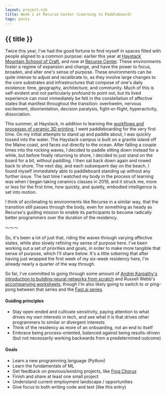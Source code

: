 ```yaml
---
layout: project.njk
title: Week 1 at Recurse Center (Learning to Paddleboard)
tags: posts
---
```

## {{ title }}
Twice this year, I've had the good fortune to find myself in spaces filled with people aligned to a common purpose: earlier this year at [Haystack Mountain Schoool of Craft](https://www.haystack-mtn.org/), and now at [Recurse Center](https://www.recurse.com/). These environments foster a regime of expansion and change, and have the power to focus, broaden, and alter one's sense of purpose. These environments can be quite intense to adjust and recalibrate to, as they involve large changes to the core substrates and infrastructures that compose of one's daily existence: time, geography, architecture, and community. Much of this is self-evident and not particularly profound to point out, but its lived experience can most immediately be felt in the constellation of affective states that manifest throughout the transition: overhwelm, nervous excitement, disorientation, decision paralysis, fight-or-flight, hyperactivity, dissociation.

This summer, at Haystack, in addition to learning the [workflows and processes of ceramic 3D printing](https://medium.com/@reubenson/foray-into-3d-printing-with-clay-at-haystack-207064511cd), I went paddleboarding for the very first time. On my initial attempts to stand up and paddle about, I was quickly tossed into the water. The Haystack campus is built on a granite island off the Maine coast, and faces out directly to the ocean. After falling a couple times into the rocking waves, I decided to paddle sitting down instead for a while, but before finally returning to shore, I decided to just stand on the board for a bit, without paddling. I then sat back down again and rowed back to shore. The next day, and each subsequent day on the beach, I found myself immediately able to paddleboard standing up without any further issue. The last time I watched my body in the process of learning was when I began taking ceramics classes in 2019, and it struck me, more or less for the first time, how quickly, and quietly, embodied intelligence is set into motion.

I think of acclimating to environments like Recurse in a similar way, that the transition still passes through the body, even for something as heady as Recurse's guiding mission to enable its participants to become radically better programmers over the duration of the residency.

<div class="divider-line">〜〜〜</div>

So, it's been a lot of just that, riding the waves through varying affective states, while also slowly refining my sense of purpose here. I've been working out a set of priorities and goals, in order to make more tangible that sense of purpose, which I'll share below. It's a little sobering that after having just wrapped the first week of my six-week residency here, I'm already nearly a quarter of the way through.

So far, I've committed to going through some amount of [Andrej Karpathy's introduction to building neural networks from scratch](https://karpathy.ai/zero-to-hero.html) and Russell Webb's [accompanying worksheets](https://github.com/Russ741/karpathy-nn-z2h), though I'm also likely going to switch to or ping-pong between that series and the [Fast.ai series](https://github.com/fastai/fastbook).

#### Guiding principles
- Stay open-ended and cultivate sensitivity, paying attention to what drives my own interests in tech, and see what it is that drives other programmers to similar or divergent interests
- Think of the residency as more of an onboarding, not an end to itself
- Embrace being process-oriented, balanced against being results-driven (but not necessarily working backwards from a predetermined outcome)

#### Goals
- Learn a new programming language (Python)
- Learn the fundamentals of ML
- Get feedback on previous/existing projects, like [Frog Chorus](https://frogchor.us)
- Finish and share at least one small project
- Understand current employment landscape / opportunities
- Give focus to both writing code and text (like this entry)